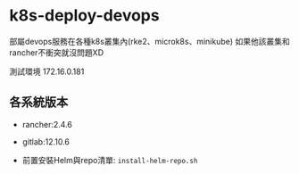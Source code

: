 # k8s-deploy-devops
部屬devops服務在各種k8s叢集內(rke2、microk8s、minikube)    如果他該叢集和rancher不衝突就沒問題XD

測試環境 172.16.0.181

## 各系統版本
* rancher:2.4.6
* gitlab:12.10.6


* 前置安裝Helm與repo清單: `install-helm-repo.sh`

